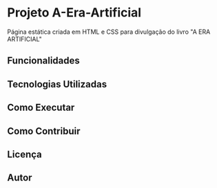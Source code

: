 # Projeto A-Era-Artificial
Página estática criada em HTML e CSS para divulgação do livro "A ERA ARTIFICIAL" 

## Funcionalidades

## Tecnologias Utilizadas

## Como Executar

## Como Contribuir

## Licença

## Autor
